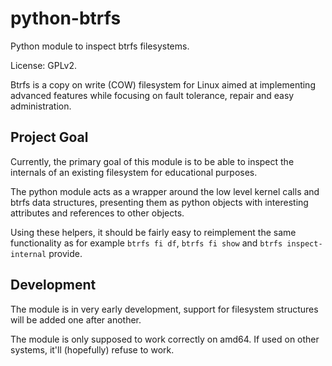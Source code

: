 python-btrfs
============

Python module to inspect btrfs filesystems.

License: GPLv2.

Btrfs is a copy on write (COW) filesystem for Linux aimed at implementing
advanced features while focusing on fault tolerance, repair and easy
administration.

Project Goal
------------

Currently, the primary goal of this module is  to be able to inspect the
internals of an existing filesystem for educational purposes.

The python module acts as a wrapper around the low level kernel calls and btrfs
data structures, presenting them as python objects with interesting attributes
and references to other objects.

Using these helpers, it should be fairly easy to reimplement the same
functionality as for example `btrfs fi df`, `btrfs fi show` and `btrfs
inspect-internal` provide.

Development
-----------

The module is in very early development, support for filesystem structures will
be added one after another.

The module is only supposed to work correctly on amd64. If used on other
systems, it'll (hopefully) refuse to work.
